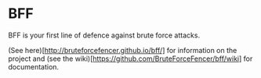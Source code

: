 # BFF

BFF is your first line of defence against brute force attacks.

(See here)[http://bruteforcefencer.github.io/bff/] for information on the project and (see the wiki)[https://github.com/BruteForceFencer/bff/wiki] for documentation.
